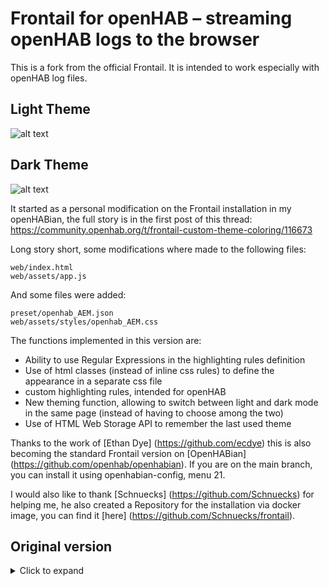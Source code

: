 # Frontail for openHAB – streaming openHAB logs to the browser

This is a fork from the official Frontail. It is intended to work especially with openHAB log files.


## Light Theme

![alt text](https://community-openhab-org.s3.dualstack.eu-central-1.amazonaws.com/optimized/3X/4/c/4c7cf71bb4a91b42a5897e8eedae9b40cb69af93_2_690x460.jpeg)

## Dark Theme

![alt text](https://community-openhab-org.s3.dualstack.eu-central-1.amazonaws.com/optimized/3X/f/c/fcaebc3ca9cb3f182d8d59ef3aa5f322a6fd9a55_2_690x460.jpeg)


It started as a personal modification on the Frontail installation in my openHABian, the full story is in the first post of this thread:
https://community.openhab.org/t/frontail-custom-theme-coloring/116673

Long story short, some modifications where made to the following files:
```
web/index.html
web/assets/app.js
```

And some files were added:
```
preset/openhab_AEM.json
web/assets/styles/openhab_AEM.css
```

The functions implemented in this version are:

* Ability to use Regular Expressions in the highlighting rules definition
* Use of html classes (instead of inline css rules) to define the appearance in a separate css file
* custom highlighting rules, intended for openHAB
* New theming function, allowing to switch between light and dark mode in the same page (instead of having to choose among the two)
* Use of HTML Web Storage API to remember the last used theme

Thanks to the work of [Ethan Dye] (https://github.com/ecdye) this is also becoming the standard Frontail version on [OpenHABian] (https://github.com/openhab/openhabian).
If you are on the main branch, you can install it using openhabian-config, menu 21.

I would also like to thank [Schnuecks] (https://github.com/Schnuecks) for helping me, he also created a Repository for the installation via docker image, you can find it [here] (https://github.com/Schnuecks/frontail).



## Original version

<details>
    <summary>Click to expand</summary>
# frontail – streaming logs to the browser

`frontail` is a Node.js application for streaming logs to the browser. It's a `tail -F` with UI.

![frontial](https://user-images.githubusercontent.com/455261/29570317-660c8122-8756-11e7-9d2f-8fea19e05211.gif)

[![Docker Pulls](https://img.shields.io/docker/pulls/mthenw/frontail.svg)](https://hub.docker.com/r/mthenw/frontail/)

## Quick start

- `npm i frontail -g` or download a binary file from [Releases](https://github.com/mthenw/frontail/releases) page
- `frontail /var/log/syslog`
- visit [http://127.0.0.1:9001](http://127.0.0.1:9001)

## Features

- log rotation (not on Windows)
- auto-scrolling
- marking logs
- pausing logs
- number of unread logs in favicon
- themes (default, dark)
- [highlighting](#highlighting)
- search (`Tab` to focus, `Esc` to clear)
- set filter from url parameter `filter`
- tailing [multiple files](#tailing-multiple-files) and [stdin](#stdin)
- basic authentication

## Installation options

- download a binary file from [Releases](https://github.com/mthenw/frontail/releases) pagegit st
- using [npm package](https://www.npmjs.com/package/frontail): `npm i frontail -g`
- using [Docker image](https://cloud.docker.com/repository/docker/mthenw/frontail): `docker run -d -P -v /var/log:/log mthenw/frontail /log/syslog`

## Usage

    frontail [options] [file ...]

    Options:

      -V, --version                 output the version number
      -h, --host <host>             listening host, default 0.0.0.0
      -p, --port <port>             listening port, default 9001
      -n, --number <number>         starting lines number, default 10
      -l, --lines <lines>           number on lines stored in browser, default 2000
      -t, --theme <theme>           name of the theme (default, dark)
      -d, --daemonize               run as daemon
      -U, --user <username>         Basic Authentication username, option works only along with -P option
      -P, --password <password>     Basic Authentication password, option works only along with -U option
      -k, --key <key.pem>           Private Key for HTTPS, option works only along with -c option
      -c, --certificate <cert.pem>  Certificate for HTTPS, option works only along with -k option
      --pid-path <path>             if run as daemon file that will store the process id, default /var/run/frontail.pid
      --log-path <path>             if run as daemon file that will be used as a log, default /dev/null
      --url-path <path>             URL path for the browser application, default /
      --ui-hide-topbar              hide topbar (log file name and search box)
      --ui-no-indent                don't indent log lines
      --ui-highlight                highlight words or lines if defined string found in logs, default preset
      --ui-highlight-preset <path>  custom preset for highlighting (see ./preset/default.json)
      --path <path>                 prefix path for the running application, default /
      --disable-usage-stats         disable gathering usage statistics
      --help                        output usage information

Web interface runs on **http://[host]:[port]**.

### Tailing multiple files

`[file ...]` accepts multiple paths, `*`, `?` and other shell special characters([Wildcards, Quotes, Back Quotes and Apostrophes in shell commands](http://www.codecoffee.com/tipsforlinux/articles/26-1.html)).

### stdin

Use `-` for streaming stdin:

    ./server | frontail -

### Highlighting

`--ui-highlight` option turns on highlighting in UI. By default preset from `./preset/default.json` is used:

```
{
    "words": {
        "err": "color: red;"
    },
    "lines": {
        "err": "font-weight: bold;"
    }
}
```

which means that every "err" string will be in red and every line containing "err" will be bolded.

_New presets are very welcome. If you don't like default or you would like to share yours, please create PR with json file._

Available presets:

- default
- npmlog
- python

### Running behind nginx

Using the `--url-path` option `frontail` can run behind nginx with the example configuration

Using `frontail` with `--url-path /frontail`

```
events {
    worker_connections 1024;
}

http {
    server {
        listen      8080;
        server_name localhost;

        location /frontail {
            proxy_pass http://127.0.0.1:9001/frontail;

            proxy_http_version 1.1;
            proxy_set_header Upgrade $http_upgrade;
            proxy_set_header Connection "upgrade";
        }
    }
}
```

### Usage statistics

`frontail` by default (from `v4.5.0`) gathers **anonymous** usage statistics in Google Analytics. It can be disabled with
`--disable-usage-stats`.

The data is used to help me understand how `frontail` is used and I can make it better.

</details>
